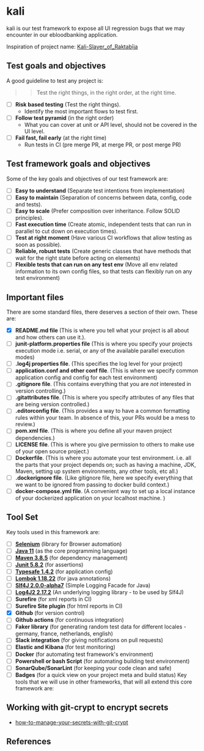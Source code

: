 # kali

kali is our test framework to expose all UI regression bugs that we may encounter in our ebloodbanking application.

Inspiration of project name: [Kali-Slayer_of_Raktabīja](https://en.wikipedia.org/wiki/Kali#Slayer_of_Raktab%C4%ABja)

## Test goals and objectives

A good guideline to test any project is:

>> Test the right things, in the right order, at the right time.

- [ ] **Risk based testing** (Test the right things).
  - Identify the most important flows to test first.
- [ ] **Follow test pyramid** (in the right order)
  - What you can cover at unit or API level, should not be covered in the UI level.
- [ ] **Fail fast, fail early** (at the right time)
  - Run tests in CI (pre merge PR, at merge PR, or post merge PR)

## Test framework goals and objectives

Some of the key goals and objectives of our test framework are:

- [ ] **Easy to understand** (Separate test intentions from implementation)
- [ ] **Easy to maintain** (Separation of concerns between data, config, code and tests).
- [ ] **Easy to scale** (Prefer composition over inheritance. Follow SOLID principles).
- [ ] **Fast execution time** (Create atomic, independent tests that can run in parallel to cut down on execution times).
- [ ] **Test at right moment** (Have various CI workflows that allow testing as soon as possible).
- [ ] **Reliable, robust tests** (Create generic classes that have methods that wait for the right state before acting on elements)
- [ ] **Flexible tests that can run on any test env** (Move all env related information to its own config files, so that tests can flexibly run on any test environment)

## Important files

There are some standard files, there deserves a section of their own. These are:

- [x] **README.md file** (This is where you tell what your project is all about and how others can use it.).
- [ ] **junit-platform.properties file** (This is where you specify your projects execution mode i.e. serial, or any of the available parallel execution modes)
- [ ] **.log4j properties file**. (This specifies the log level for your project)
- [ ] **application.conf and other conf file**. (This is where we specify common application config and config for each test environment)
- [ ] **.gitignore file**. (This contains everything that you are *not* interested in version controlling.)
- [ ] **.gitattributes file**. (This is where you specify attributes of any files that are being version controlled.)
- [ ] **.editorconfig file**. (This provides a way to have a common formatting rules within your team. In absence of this, your PRs would be a mess to review.)
- [ ] **pom.xml file**. (This is where you define all your maven project dependencies.)
- [ ] **LICENSE file**. (This is where you give permission to others to make use of your open source project.)
- [ ] **Dockerfile**. (This is where you automate your test environment. i.e. all the parts that your project depends on; such as having a machine, JDK, Maven, setting up system environments, any other tools, etc all.)
- [ ] **.dockerignore file**. (Like gitignore file, here we specify everything that we want to be ignored from passing to docker build context.)
- [ ] **docker-compose.yml file**. (A convenient way to set up a local instance of your dockerized application on your localhost machine. )

## Tool Set

Key tools used in this framework are:

- [ ] **[Selenium](https://www.selenium.dev/)**  (library for Browser automation)
- [ ] **[Java 11](https://openjdk.java.net/projects/jdk/11/)** (as the core programming language)
- [ ] **[Maven 3.8.5](https://maven.apache.org/download.cgi)** (for dependency management)
- [ ] **[Junit 5.8.2](https://junit.org/junit5/docs/current/user-guide/)** (for assertions)
- [ ] **[Typesafe 1.4.2](https://github.com/lightbend/config)** (for application config)
- [ ] **[Lombok 1.18.22](https://projectlombok.org/)** (for java annotations)
- [ ] **[Slf4J 2.0.0-alpha7](https://www.slf4j.org/)** (Simple Logging Facade for Java)
- [ ] **[Log4J2 2.17.2](https://logging.apache.org/log4j/2.x/)** (An underlying logging library - to be used by Slf4J)
- [ ] **Surefire** (for xml reports in CI)
- [ ] **Surefire Site plugin** (for html reports in CI)
- [x] **Github** (for version control)
- [ ] **Github actions** (for continuous integration)
- [ ] **Faker library** (for generating random test data for different locales - germany, france, netherlands, english)
- [ ] **Slack integration** (for giving notifications on pull requests)
- [ ] **Elastic and Kibana** (for test monitoring)
- [ ] **Docker** (for automating test framework's environment)
- [ ] **Powershell or bash Script** (for automating building test environment)
- [ ] **SonarQube/SonarLint** (for keeping your code clean and safe)
- [ ] **Badges** (for a quick view on your project meta and build status)
  Key tools that we will use in other frameworks, that will all extend this core framework are:

## Working with git-crypt to encrypt secrets

- [how-to-manage-your-secrets-with-git-crypt](https://dev.to/heroku/how-to-manage-your-secrets-with-git-crypt-56ih)

## References

